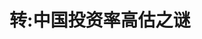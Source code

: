 ---
layout: post
title: 转:中国投资率高估之谜 
description: "hhhhhhhhhhhhhhhhhhhhhhhhhhhhhhhhhh"
link: http://www.ftchinese.com/story/001057593
modified: 2014-08-06
category: Economics
tags: [China,Economy]
share: true
---